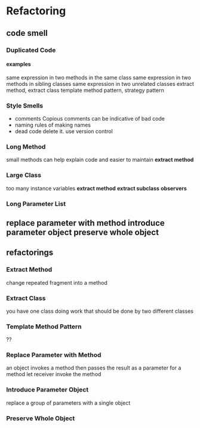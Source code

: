 Refactoring
===========
## code smell
### Duplicated Code
#### examples
same expression in two methods in the same class
same expression in two methods in sibling classes
same expression in two unrelated classes
extract method, extract class
template method pattern, strategy pattern
### Style Smells
- comments
Copious comments can be indicative of bad code
- naming
rules of making names
- dead code
delete it. use version control
### Long Method
small methods can help explain code and easier to maintain
**extract method**
### Large Class
too many instance variables
**extract method** **extract subclass** **observers**
### Long Parameter List
**replace parameter with method** **introduce parameter object** **preserve whole object**
----------------------
## refactorings
### Extract Method
change repeated fragment into a method
### Extract Class
you have one class doing work that should be done by two different classes
### Template Method Pattern
??
### Replace Parameter with Method
an object invokes a method then passes the result as a parameter for a method
let receiver invoke the method
### Introduce Parameter Object
replace a group of parameters with a single object
### Preserve Whole Object